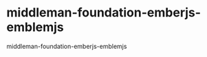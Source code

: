 middleman-foundation-emberjs-emblemjs
=====================================

middleman-foundation-emberjs-emblemjs
